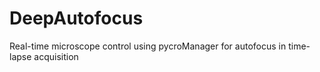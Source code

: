 # DeepAutofocus
Real-time microscope control using pycroManager for autofocus in time-lapse acquisition
